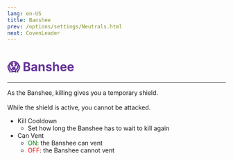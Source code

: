 ```yaml
---
lang: en-US
title: Banshee
prev: /options/settings/Neutrals.html
next: CovenLeader
---
```


# <font color="#663399">😱 Banshee</font> <Badge text="Coven" type="tip" vertical="middle"/>
---

As the Banshee, killing gives you a temporary shield.<br><br>
While the shield is active, you cannot be attacked.
* Kill Cooldown
  * Set how long the Banshee has to wait to kill again
* Can Vent
  * <font color=green>ON</font>: the Banshee can vent
  * <font color=red>OFF</font>: the Banshee cannot vent
